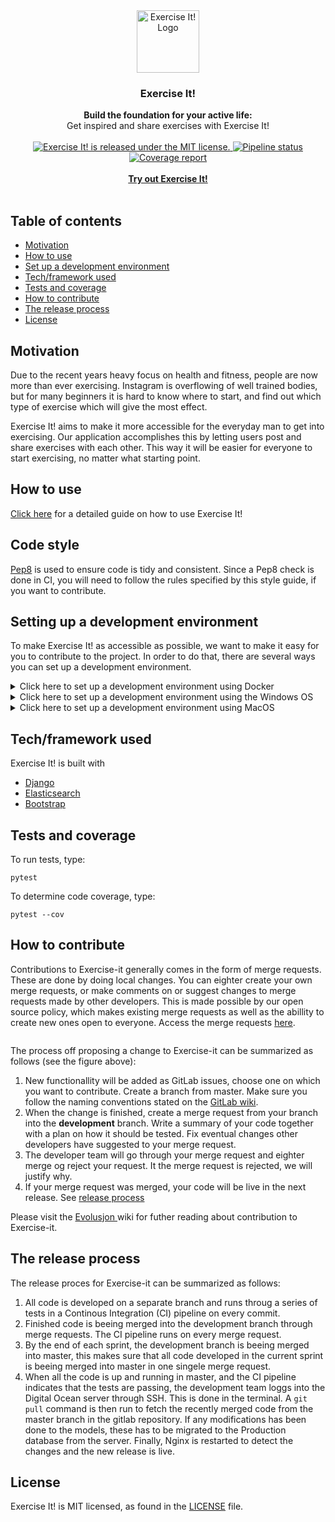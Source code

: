 <div align="center">
      <a href="http://134.209.236.146">
        <img src="http://134.209.236.146/static/feed/logo.png" alt="Exercise It! Logo" width="100" height="100">
      </a>
</div>
<div align="center">
    <h3>Exercise It!</h3>
</div>
<div align="center">
  <strong>Build the foundation for your active life:</strong><br>
  Get inspired and share exercises with Exercise It!
</div>
<br/>
<div align="center">
  <a href="https://gitlab.stud.idi.ntnu.no/tdt4140-2020/64/-/blob/master/LICENCE">
    <img src="https://img.shields.io/badge/license-MIT-blue.svg" alt="Exercise It! is released under the MIT license." />
  </a>
  <a href="https://gitlab.stud.idi.ntnu.no/tdt4140-2020/64/commits/master">
    <img src="https://gitlab.stud.idi.ntnu.no/tdt4140-2020/64/badges/master/pipeline.svg" alt="Pipeline status"/>
  </a>
  <a href="https://www.python.org/dev/peps/pep-0008/">
    <img src="https://img.shields.io/badge/code%20style-pep8-orange.svg" alt="Coverage report"/>
  </a>
</div>

<br>
 
<div align="center">
  <a href="http://134.209.236.146">
      <strong>
        Try out Exercise It!
      </strong>
  </a>
</div>
 
<br>

## Table of contents

- [Motivation](#motivation)
- [How to use](#how-to-use)
- [Set up a development environment](#setting-up-a-development-environment)
- [Tech/framework used](#techframework-used)
- [Tests and coverage](#tests-and-coverage)
- [How to contribute](#how-to-contribute)
- [The release process](#the-release-process)
- [License](#license)

## Motivation

Due to the recent years heavy focus on health and fitness, people are
now more than ever exercising. Instagram is overflowing of well trained bodies,
but for many beginners it is hard to know where to start, and find out
which type of exercise which will give the most effect.

Exercise It! aims to make it more accessible for the everyday man to get
into exercising. Our application accomplishes this by letting users post and
share exercises with each other. This way it will be easier for everyone to
start exercising, no matter what starting point.

## How to use

[Click here]() for a detailed guide on how to use Exercise It!

## Code style

[Pep8](https://www.python.org/dev/peps/pep-0008/) is used to ensure code
is tidy and consistent. Since a Pep8 check is done in CI, you will need to
follow the rules specified by this style guide, if you want to contribute.

## Setting up a development environment

To make Exercise It! as accessible as possible, we want to make it easy for you to contribute to the project. In order to do that, there are several ways you can set up a development environment.

<details>
  <summary>Click here to set up a development environment using Docker</summary>

### What is Docker?

Docker is an open platform for developing, shipping, and running applications. Docker enables you to separate your applications from your infrastructure so you can deliver software quickly. Exercise It! has features that allows it to run on Docker Toolbox. Docker toolbox can be installed on both the Windows OS and MacOS.

Note that running Exercise It! on Docker requires specific changes to the operating system of your computer. If you are new to software development and dont feel comfortable editing the settings of your operative system. You should consider the guide for setting up a development environment on Windows or MacOS.

### Prerequisites

To run Exercise It! on Docker, you need to have Docker Toolbox installed. To install Docker Toolbox, please visit the official Docker installation Guide.

- [**Install on Windows**](https://docs.docker.com/toolbox/toolbox_install_windows/)
- [**Install on MacOS**](https://docs.docker.com/toolbox/toolbox_install_mac/)

When you have completed the installation, and successfully run the `docker run hello-world` command, proceed to the next step.

### Step 1: Clone the repository from GitLab
Open your terminal and navigate to the folder in which you will clone the project. In this folder, run the following command:
```
git clone https://gitlab.stud.idi.ntnu.no/tdt4140-2020/64.git
```
When the cloning is finished, navigate inside the repo with 
```
cd 64
```
When you are inside the repo and the teminal looks something like this:
```
C:\Users\<Username>\<Coding_projects>\64>
```
proceed to the next step.
### Step 2: Build the Docker container
Now you need to build the docker container.This is done bu using Docker Compose, which is a tool for defining and running Docker applications. The configurations for the Docker container is found in the Dockerfile and in docker-compose.yml. To build the container, simply run:
```
docker-compose build --no-cache
```
The output should be something like this:
```
Building web
Step 1/7 : FROM python:3
 ---> f88b2f81f83a
Step 2/7 : ENV PYTHONUNBUFFERED 1
 ---> Using cache
 ---> f37beef4faa5
Step 3/7 : RUN mkdir /code
 ---> Using cache
 ---> 8986058c087d
Step 4/7 : WORKDIR /code
 ---> Using cache
 ---> e322d7f36b34
Step 5/7 : COPY requirements.txt /code/
 ---> Using cache
 ---> 1a3188355137
Step 6/7 : RUN pip install -r requirements.txt
 ---> Using cache
 ---> 7105abaa6f6d
Step 7/7 : COPY . /code/
 ---> 9df05e8285ca
Successfully built 9df05e8285ca
Successfully tagged 64_web:latest
```
when successfully created the docker image, proceed to the next step.
### Step 3: Verify your Docker Machine IP address
Docker Machine is a tool for provisioning and managing your Dockerized hosts (hosts with Docker Engine on them). You can view Docker Machine as a server that runs the project. The default Docker machine was created when you installed Docker Toolbox. The default ip adress for this server is: 192.168.99.100. To verify this, run:
```
docker-machine ls
```
from the 64 project repo. The output should be something like this:
```
NAME      ACTIVE   DRIVER       STATE     URL                         SWARM   DOCKER     ERRORS
default   *        virtualbox   Running   tcp://192.168.99.100:2376           v19.03.5
```
If the URL shows a different IP-adress (tcp:// different ip adress :2376), you should use this IP adress when running the Exercise It! projects locally on your computer.
### Step 4: Run the Docker Container
Now all is set for running the Exercise It! repo with Docker. To start the Docker Container, simply run the following copmmand:
```
docker-compose up
``` 
make sure you are in the 64-folder when running this command. 

You if you see no errors you should now be able to se the procject running on the IP adress of your docker machine at port 8000. If you have the default IP-adress: 192.168.99.100. You can write 192.168.99.100:8000 in the web browser and explore the Exercise It! project. If not, use the ip adress you fond in step 3.

### Running commands
To run commands in the Docker application, open up a new terminal window and write (in the 64-folder):
```
docker-compose run web "your command here" 
```

For example, you may run the tests for the projects with:
```
docker-compose run web pytest feed/ search_indexes/ profile_page/
```

To run the migration files, you can run the following command:
```
docker-compose run web python manage.py migrate
```
### Encountering errors
If you encounbter network errors, you may need to restart your Docker Machine. To do this write the following commands:
```
docker-machine stop
docker-machine start
docker-machine env
```

After restarting the docker machine, you must verify the IP-adress again.
  </details>
<details>
  <summary>Click here to set up a development environment using the Windows OS</summary>
  
### Prerequisites

The following section assumes that you have a working installation of **Python 3.8** with PIP

If you don't have Python installed, follow [this installation guide](https://docs.python-guide.org/starting/install3/win/)

### Step 1: Clone the repository from GitLab

Open a terminal and navigate to the folder in which you will clone the Exercise IT! repo. Then, clone the repo with HTTPS

```
git clone https://gitlab.stud.idi.ntnu.no/tdt4140-2020/64.git
```

### Step 2: Install the required packages

Exercise It! use a bunch of Python packages to ensure seamless development

**Make sure you point to the correct Python installation**
If you installed python 3 with Chocolatey, python 3 will be pushed as the default python version. Thus by writing ```python --version``` in your command line, you should see something like this:
```
C:\Users\"username">python --version
Python 3.8.1
```
The python version should be at least 3.8

If instead you get python 2.* as a result, you should try running ```python3 --version```, if the you get ```python 3.8.*``` as a result, you are good to go. If not, try reeinstalling python 3.

Install the required packages by typing

```
pip install -r requirements.txt
```

and

```
pip install -r requirements-ci.txt
```

Please note that you have to run both commands

### Step 3: Run the Django server locally

To run the server type

```
python3 manage.py runserver
```

or if python 3 is the default version

```
python manage.py runserver
```
 You can now go to localhost:8000 and explore Exercise IT!

</details>
  
 
<details>
  <summary>Click here to set up a development environment using MacOS</summary>
 
### Prerequisites

The following section assumes that you have a working installation of **Python 3.8** with PIP

If you don't have Python installed, follow [this installation guide]()

### Step 1: Clone the repository from GitLab

Navigate to the folder you wold like to clone the repo to and type:

```
git clone https://gitlab.stud.idi.ntnu.no/tdt4140-2020/64.git
```

### Step 2: Install the required packages

Exercise It! use a bunch of Python packages to ensure seamless development

**Make sure you point to the correct Python installation**

By default on MacOS, the `pip` will point to the pre-installed Python 2.7 version, if no aliases is configured. Make sure to replace `pip` with `pip3` if you did not configure aliases, or packages will be installed for Python 2.7.

Install the required packages by typing

```
pip install -r requirements.txt
```

and

```
pip install -r requirements-ci.txt
```

Please note that you have to run both commands

### Step 3: Run the Django server locally

To run the server type

```
python3 manage.py runserver
```

or if you have managed to set up an alias, type:

```
python manage.py runserver
```
 You can now go to localhost:8000 and explore Exercise IT!

</details>


## Tech/framework used

Exercise It! is built with

- [Django](https://www.djangoproject.com/)
- [Elasticsearch](https://www.elastic.co/)
- [Bootstrap](https://getbootstrap.com/)

## Tests and coverage

To run tests, type:

```
pytest
```

To determine code coverage, type:

```
pytest --cov
```

## How to contribute
Contributions to Exercise-it generally comes in the form of merge requests.  These are done by doing local changes. You can eighter create your own merge requests, or make comments on or suggest changes to merge requests made by other developers. This is made possible by our open source policy, which makes existing merge requests as well as the abillity to create new ones open to everyone. Access the merge requests [here](https://gitlab.stud.iie.ntnu.no/tdt4140-2020/64/-/merge_requests).

<div align="center">
      <img src="http://134.209.236.146/static/Sketch-til-PU-Diagram-Page-11.png" alt="">
</div>


The process off proposing a change to Exercise-it can be summarized as follows (see the figure above):
  1. New functionallity will be added as GitLab issues, choose one on which you want to contribute. Create a branch from master. Make sure you follow the naming conventions stated on the [GitLab wiki](https://gitlab.stud.iie.ntnu.no/tdt4140-2020/64/-/wikis/Home/Git-&-GitLab-101).
  2. When the change is finished, create a merge request from your branch into the **development** branch. Write a summary of your code together with a plan on how it should be tested. Fix eventual changes other developers have suggested to your merge request.
  3. The developer team will go through your merge request and eighter merge og reject your request. It the merge request is rejected, we will justify why. 
  4. If your merge request was merged, your code will be live in the next release. See [release process](#the-release-process)

Please visit the [Evolusjon ](https://gitlab.stud.iie.ntnu.no/tdt4140-2020/64/-/wikis/tdt4140-2020/64/-/wikis/Evolusjon) wiki for futher reading about contribution to Exercise-it.

## The release process
The release proces for Exercise-it can be summarized as follows:
  1. All code is developed on a separate branch and runs throug a series of tests in a Continous Integration (CI) pipeline on every commit.
  2. Finished code is beeing merged into the development branch through merge requests. The CI pipeline runs on every merge request.
  3. By the end of each sprint, the development branch is beeing merged into master, this makes sure that all code developed in the current sprint is beeing merged into master in one singele merge request.
  4. When all the code is up and running in master, and the CI pipeline indicates that the tests are passing, the development team loggs into the Digital Ocean server through SSH. This is done in the terminal. A ```git pull``` command is then run to fetch the recently merged code from the master branch in the gitlab repository. If any modifications has been done to the models, these has to be migrated to the Production database from the server. Finally, Nginx is restarted to detect the changes and the new release is live.
## License

Exercise It! is MIT licensed, as found in the [LICENSE](https://gitlab.stud.idi.ntnu.no/tdt4140-2020/64/-/blob/master/LICENCE) file.
